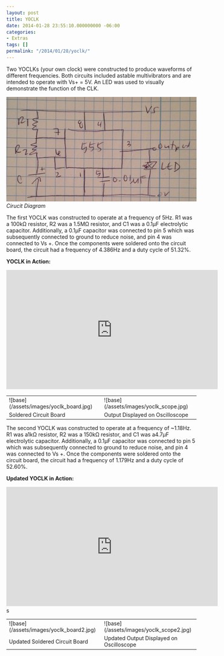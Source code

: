 ```yaml
---
layout: post
title: YOCLK
date: 2014-01-28 23:55:10.000000000 -06:00
categories:
- Extras
tags: []
permalink: "/2014/01/28/yoclk/"
---
```

Two YOCLKs (your own clock) were constructed to produce waveforms of different frequencies. Both circuits included astable multivibrators and are intended to operate with Vs+ = 5V. An LED was used to visually demonstrate the function of the CLK.

![Cirucit Diagram]( /assets/images/yoclk-circuit-diagram.jpg)
*Cirucit Diagram*

The first YOCLK was constructed to operate at a frequency of 5Hz. R1 was a 100kΩ resistor, R2 was a 1.5MΩ resistor, and C1 was a 0.1µF electrolytic capacitor. Additionally, a 0.1µF capacitor was connected to pin 5 which was subsequently connected to ground to reduce noise, and pin 4 was connected to Vs +. Once the components were soldered onto the circuit board, the circuit had a frequency of 4.386Hz and a duty cycle of 51.32%.

**YOCLK in Action:**

<iframe width="560" height="315" src="https://www.youtube.com/embed/g-HwNWMIMA8" frameborder="0" allow="accelerometer; autoplay; encrypted-media; gyroscope; picture-in-picture" allowfullscreen></iframe>

<table>
  <colgroup>
    <col width="50%" />
    <col width="50%" />
  </colgroup>
  <tbody>
    <tr>
      <td markdown="span">![base](/assets/images/yoclk_board.jpg) </td>
      <td markdown="span">![base](/assets/images/yoclk_scope.jpg) </td>
    </tr>
    <tr>
      <td markdown="span">Soldered Circuit Board </td>
      <td markdown="span">Output Displayed on Oscilloscope </td>
    </tr>
  </tbody>
</table>

The second YOCLK was constructed to operate at a frequency of ~1.18Hz. R1 was a1kΩ resistor, R2 was a 150kΩ resistor, and C1 was a4.7µF electrolytic capacitor. Additionally, a 0.1µF capacitor was connected to pin 5 which was subsequently connected to ground to reduce noise, and pin 4 was connected to Vs +. Once the components were soldered onto the circuit board, the circuit had a frequency of 1.179Hz and a duty cycle of 52.60%.

**Updated YOCLK in Action:**

<iframe width="560" height="315" src="https://www.youtube.com/embed/ADN_skW64sE" frameborder="0" allow="accelerometer; autoplay; encrypted-media; gyroscope; picture-in-picture" allowfullscreen></iframe>

<table>
  <colgroup>
    <col width="50%" />
    <col width="50%" />
  </colgroup>
  <tbody>
    <tr>
      <td markdown="span">![base](/assets/images/yoclk_board2.jpg) </td>
      <td markdown="span">![base](/assets/images/yoclk_scope2.jpg) </td>
    </tr>
    <tr>s
      <td markdown="span">Updated Soldered Circuit Board </td>
      <td markdown="span">Updated Output Displayed on Oscilloscope </td>
    </tr>
  </tbody>
</table>
